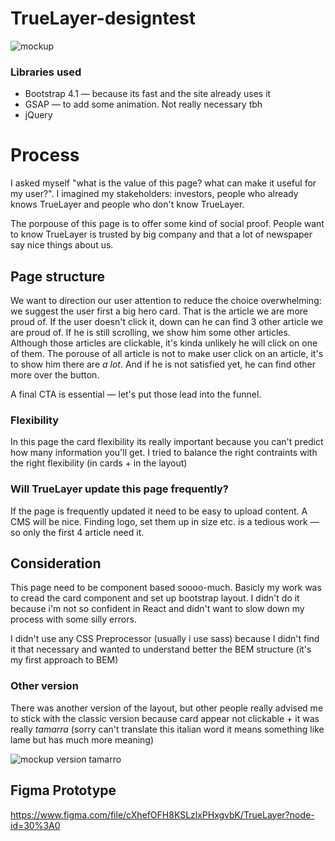 # TrueLayer-designtest

![mockup](https://i.ibb.co/hdN4MwX/Mockup.png)


### Libraries used
- Bootstrap 4.1 — because its fast and the site already uses it
- GSAP — to add some animation. Not really necessary tbh
- jQuery

# Process
I asked myself "what is the value of this page? what can make it useful for my user?".
I imagined my stakeholders: investors, people who already knows TrueLayer and people who don't know TrueLayer.

The porpouse of this page is to offer some kind of social proof. People want to know TrueLayer is trusted by big company and that a lot of newspaper say nice things about us.

## Page structure
We want to direction our user attention to reduce the choice overwhelming: we suggest the user first a big hero card. That is the article we are more proud of. If the user doesn't click it, down can he can find 3 other article we are proud of. 
If he is still scrolling, we show him some other articles. Although those articles are clickable, it's kinda unlikely he will click on one of them. The porouse of all article is not to make user click on an article, it's to show him there are *a lot*. And if he is not satisfied yet, he can find other more over the button.

A final CTA is essential — let's put those lead into the funnel.

### Flexibility
In this page the card flexibility its really important because you can't predict how many information you'll get. I tried to balance the right contraints with the right flexibility (in cards + in the layout)

### Will TrueLayer update this page frequently?
If the page is frequently updated it need to be easy to upload content.
A CMS will be nice.
Finding logo, set them up in size etc. is a tedious work — so only the first 4 article need it.

## Consideration
This page need to be component based soooo-much. Basicly my work was to cread the card component and set up bootstrap layout. I didn't do it because i'm not so confident in React and didn't want to slow down my process with some silly errors.

I didn't use any CSS Preprocessor (usually i use sass) because I didn't find it that necessary and wanted to understand better the BEM structure (it's my first approach to BEM)

### Other version
There was another version of the layout, but other people really advised me to stick with the classic version because card appear not clickable + it was really *tamarra* (sorry can't translate this italian word it means something like lame but has much more meaning)

![mockup version tamarro](https://i.ibb.co/1z8bM7n/tamarro.png)


## Figma Prototype
https://www.figma.com/file/cXhefOFH8KSLzlxPHxgvbK/TrueLayer?node-id=30%3A0
